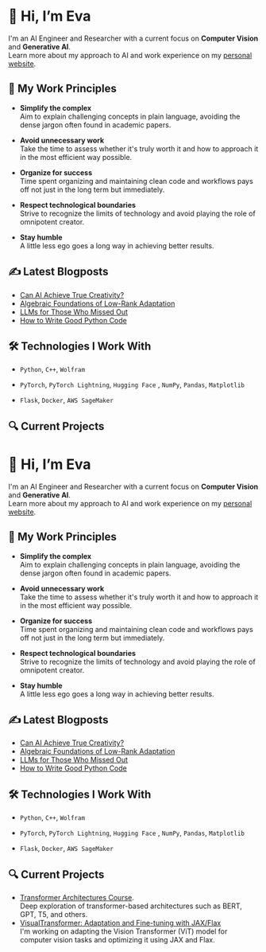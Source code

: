 # 👋 Hi, I’m Eva

I'm an AI Engineer and Researcher with a current focus on **Computer Vision** and **Generative AI**. \
Learn more about my approach to AI and work experience on my [personal website](https://xmarva.github.io). 

## 🧠 My Work Principles

- **Simplify the complex**  
  Aim to explain challenging concepts in plain language, avoiding the dense jargon often found in academic papers.  

- **Avoid unnecessary work**  
  Take the time to assess whether it's truly worth it and how to approach it in the most efficient way possible.  

- **Organize for success**  
  Time spent organizing and maintaining clean code and workflows pays off not just in the long term but immediately.  

- **Respect technological boundaries**  
  Strive to recognize the limits of technology and avoid playing the role of omnipotent creator.  

- **Stay humble**  
  A little less ego goes a long way in achieving better results.  


## ✍️ Latest Blogposts
<!-- BLOG-POST-LIST:START -->
- [Can AI Achieve True Creativity?](https://xmarva.github.io/blog/2025/creative-ai/)
- [Algebraic Foundations of Low-Rank Adaptation](https://xmarva.github.io/blog/2024/lora-algorithm-for-llms/)
- [LLMs for Those Who Missed Out](https://xmarva.github.io/blog/2024/llms-for-those-who-missed-out/)
- [How to Write Good Python Code](https://xmarva.github.io/blog/2023/python-code/)
<!-- BLOG-POST-LIST:END -->


## 🛠️ Technologies I Work With  

- `Python`, `C++`, `Wolfram`  

- `PyTorch`, `PyTorch Lightning`, `Hugging Face` , `NumPy`, `Pandas`, `Matplotlib`  

- `Flask`, `Docker`, `AWS SageMaker`

## 🔍 Current Projects

# 👋 Hi, I’m Eva

I'm an AI Engineer and Researcher with a current focus on **Computer Vision** and **Generative AI**. \
Learn more about my approach to AI and work experience on my [personal website](https://xmarva.github.io). 

## 🧠 My Work Principles

- **Simplify the complex**  
  Aim to explain challenging concepts in plain language, avoiding the dense jargon often found in academic papers.  

- **Avoid unnecessary work**  
  Take the time to assess whether it's truly worth it and how to approach it in the most efficient way possible.  

- **Organize for success**  
  Time spent organizing and maintaining clean code and workflows pays off not just in the long term but immediately.  

- **Respect technological boundaries**  
  Strive to recognize the limits of technology and avoid playing the role of omnipotent creator.  

- **Stay humble**  
  A little less ego goes a long way in achieving better results.  


## ✍️ Latest Blogposts
<!-- BLOG-POST-LIST:START -->
- [Can AI Achieve True Creativity?](https://xmarva.github.io/blog/2025/creative-ai/)
- [Algebraic Foundations of Low-Rank Adaptation](https://xmarva.github.io/blog/2024/lora-algorithm-for-llms/)
- [LLMs for Those Who Missed Out](https://xmarva.github.io/blog/2024/llms-for-those-who-missed-out/)
- [How to Write Good Python Code](https://xmarva.github.io/blog/2023/python-code/)
<!-- BLOG-POST-LIST:END -->


## 🛠️ Technologies I Work With  

- `Python`, `C++`, `Wolfram`  

- `PyTorch`, `PyTorch Lightning`, `Hugging Face` , `NumPy`, `Pandas`, `Matplotlib`  

- `Flask`, `Docker`, `AWS SageMaker`

## 🔍 Current Projects

- [Transformer Architectures Course](https://github.com/xmarva/transformer-architectures). \
  Deep exploration of transformer-based architectures such as BERT, GPT, T5, and others.
- [VisualTransformer: Adaptation and Fine-tuning with JAX/Flax](https://github.com/xmarva/jax-lung-cancer-classifier) \
  I'm working on adapting the Vision Transformer (ViT) model for computer vision tasks and optimizing it using JAX and Flax.
